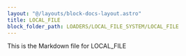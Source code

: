 ```yaml
---
layout: "@/layouts/block-docs-layout.astro"
title: LOCAL_FILE
block_folder_path: LOADERS/LOCAL_FILE_SYSTEM/LOCAL_FILE
---
```


This is the Markdown file for LOCAL_FILE

